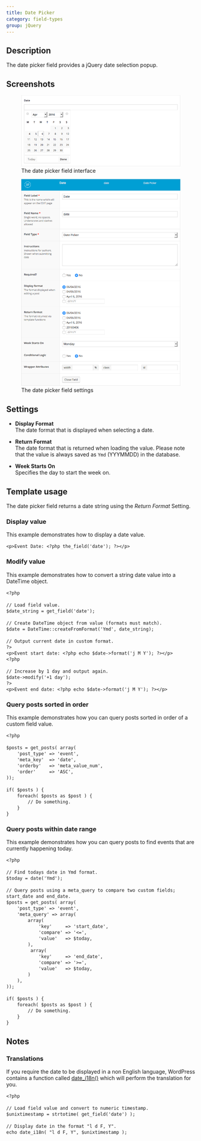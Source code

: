 ```yaml
---
title: Date Picker
category: field-types
group: jQuery
---
```


## Description
The date picker field provides a jQuery date selection popup.

## Screenshots
<div class="gallery">
	<figure>
		<a href="https://raw.githubusercontent.com/AdvancedCustomFields/docs/master/assets/acf-date-picker-field-interface.png">
			<img src="https://raw.githubusercontent.com/AdvancedCustomFields/docs/master/assets/acf-date-picker-field-interface.png" alt="A date picker field that allows you to choose a specific date" />
		</a>
		<figcaption>The date picker field interface</figcaption>
	</figure>
	<figure>
		<a href="https://raw.githubusercontent.com/AdvancedCustomFields/docs/master/assets/acf-date-picker-field-settings.png">
			<img src="https://raw.githubusercontent.com/AdvancedCustomFields/docs/master/assets/acf-date-picker-field-settings.png" alt="List of field settings shown when setting up a date picker field" />
		</a>
		<figcaption>The date picker field settings</figcaption>
	</figure>
</div>

## Settings
- **Display Format**  
  The date format that is displayed when selecting a date.

- **Return Format**  
  The date format that is returned when loading the value. Please note that the value is always saved as `Ymd` (YYYMMDD) in the database.

- **Week Starts On**  
  Specifies the day to start the week on.

## Template usage
The date picker field returns a date string using the *Return Format* Setting.

### Display value
This example demonstrates how to display a date value.
```
<p>Event Date: <?php the_field('date'); ?></p>
```

### Modify value
This example demonstrates how to convert a string date value into a DateTime object.
```
<?php 

// Load field value.
$date_string = get_field('date');

// Create DateTime object from value (formats must match).
$date = DateTime::createFromFormat('Ymd', date_string);

// Output current date in custom format.
?>
<p>Event start date: <?php echo $date->format('j M Y'); ?></p>
<?php 

// Increase by 1 day and output again.
$date->modify('+1 day');	
?>
<p>Event end date: <?php echo $date->format('j M Y'); ?></p>
```

### Query posts sorted in order
This example demonstrates how you can query posts sorted in order of a custom field value.
```
<?php

$posts = get_posts( array(
    'post_type' => 'event',
	'meta_key'  => 'date',
	'orderby'   => 'meta_value_num',
	'order'     => 'ASC',
));

if( $posts ) {
	foreach( $posts as $post ) {
		// Do something.
	}
}
```

### Query posts within date range
This example demonstrates how you can query posts to find events that are currently happening today.
```
<?php 

// Find todays date in Ymd format.
$today = date('Ymd');

// Query posts using a meta_query to compare two custom fields; start_date and end_date.
$posts = get_posts( array(
    'post_type' => 'event',
    'meta_query' => array(
		array(
	        'key'     => 'start_date',
	        'compare' => '<=',
	        'value'   => $today,
	    ),
	     array(
	        'key'     => 'end_date',
	        'compare' => '>=',
	        'value'   => $today,
	    )
    ),
));

if( $posts ) {
	foreach( $posts as $post ) {
		// Do something.
	}
}
```

## Notes

### Translations
If you require the date to be displayed in a non English language, WordPress contains a function called [date_i18n()](http://codex.wordpress.org/Function_Reference/date_i18n) which will perform the translation for you.
```
<?php

// Load field value and convert to numeric timestamp.
$unixtimestamp = strtotime( get_field('date') );

// Display date in the format "l d F, Y".
echo date_i18n( "l d F, Y", $unixtimestamp );
```
